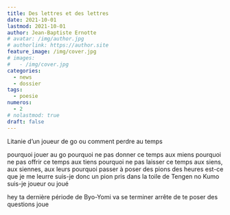 ```yaml
---
title: Des lettres et des lettres
date: 2021-10-01
lastmod: 2021-10-01
author: Jean-Baptiste Ernotte
# avatar: /img/author.jpg
# authorlink: https://author.site
feature_image: /img/cover.jpg
# images:
#   - /img/cover.jpg
categories:
  - news
  - dossier
tags:
  - poesie
numeros: 
  - 2
# nolastmod: true
draft: false
---
```


Litanie d’un joueur de go ou comment perdre au temps

pourquoi jouer au go 
pourquoi ne pas donner ce temps aux miens 
pourquoi ne pas offrir ce temps aux tiens 
pourquoi ne pas laisser ce temps aux siens, aux siennes, aux leurs 
pourquoi passer à poser des pions des heures 
est-ce que je me leurre 
suis-je donc un pion pris dans la toile de Tengen no Kumo 
suis-je joueur ou joué 

hey ta dernière période de Byo-Yomi va se terminer 
arrête de te poser des questions
joue
